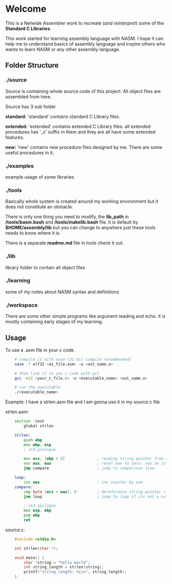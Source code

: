 # Welcome

This is a Netwide Assembler work to recreate (*and reinterpret*) some of the **Standard C Libraries**.

This work started for learning assembly language with NASM. I hope it can help me to understand basics of assembly language and inspire others who wants to learn NASM or any other assembly language.

## Folder Structure

### ./source

Source is containing whole source code of this project. All object files are assembled from here.

Source has 3 sub folder

**standard:** 'standard' contains standard C Library files.

**extended:** 'extended' contains extended C Library files. all extended procedures has '\_x' suffix in them and they are all have some extended features.

**new:** 'new' contains new procedure files designed by me. There are some useful procedures in it.

### ./examples

example usage of some libraries

### ./tools

Basically whole system is created around my working environment but it does not constitute an obstacle.

There is only one thing you need to modify, the **lib_path** in **/tools/basm.bash** and **/tools/makelib.bash** file. it is default by **$HOME/assembly/lib** but you can change to anywhere just these tools needs to know where it is.

There is a separate **readme.md** file in tools check it out.

### ./lib

library folder to contain all object files

### ./learning

some of my notes about NASM syntax and definitions

### ./workspace

There are some other simple programs like argument reading and echo. it is mostly containing early stages of my learning.

##  Usage

To use a .asm file in your c code.

```bash
    # compile it with nasm (32 bit compile recommended)
    nasm -f elf32 <as_file.asm> -o <out_name.o>

    # then link it to you c code with gcc
    gcc -m32 <your_c_file.c> -o <executable_name> <out_name.o>

    # run the executable
    ./<executable_name>
```

Example:
    I have a strlen.asm file
    and I am gonna use it in my source.c file

strlen.asm:
```asm
    section .text
        global strlen

    strlen:
        push ebp
        mov ebp, esp
        ; std prologue

        mov ecx, [ebp + 8]              ; reading string pointer from stack.
        xor eax, eax                    ; reset eax to zero. now on it is gonna keep the char count.
        jmp compare                     ; jump to comparison line

    loop:
        inc eax                         ; inc counter by one
    compare:
        cmp byte [ecx + eax], 0         ; dereference string pointer + exa to get value of char. 
        jne loop                        ; jump to loop if its not a null terminator (0)

        ; std epilogue
        mov esp, ebp
        pop ebp
        ret
```

source.c:

```c
    #include <stdio.h>

    int strlen(char *);

    void main() {
        char *string = "hello world";
        int string_length = strlen(string);
        printf("string_length: %i\n", string_length);
    }
```
